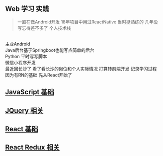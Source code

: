 ## Web 学习 实践  

> 一直在做Android开发  18年项目中用过ReactNative 当时挺熟练的 几年没写忘得差不多了
个人技术栈     
<br>
主业Android   
<br>
Java后台基于Springboot也能写点简单的后台    
<br>
Python 平时写写脚本 
<br>  
微信小程序开发   
<br>
最近回长沙了   看了看长沙的岗位和个人实际情况  打算转前端开发  记录学习过程  因为有RN的基础  先从React开始了

## [JavaScript 基础](https://github.com/Daemon1993/web_cc/blob/master/Js-base.md)

## [JQuery 相关](https://github.com/Daemon1993/web_cc/blob/master/jQuery-base.md)

## [React 基础](https://github.com/Daemon1993/web_cc/blob/master/react-base.md)

## [React Redux 相关](https://github.com/Daemon1993/web_cc/blob/master/React-redux.md)

 